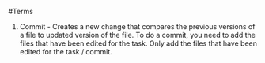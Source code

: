 #Terms 
 
 1. Commit - Creates a new change that compares the previous versions of a file to updated version of the file. 
 To do a commit, you need to add the files that have been edited for the task. Only add the files that have  been edited for the task / commit. 